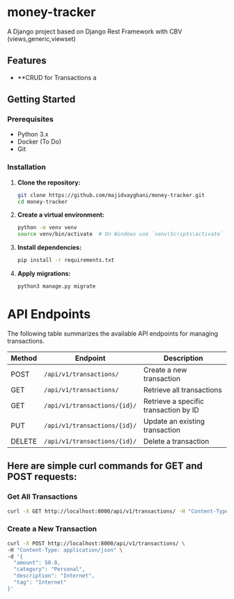 # money-tracker
A Django project based on Django Rest Framework with CBV (views,generic,viewset)

## Features

- **CRUD for Transactions a

## Getting Started

### Prerequisites

- Python 3.x
- Docker (To Do)
- Git

### Installation

1. **Clone the repository:**

   ```bash
   git clone https://github.com/majidvayghani/money-tracker.git
   cd money-tracker
   ```
2. **Create a virtual environment:**

   ```bash
   python -m venv venv
   source venv/bin/activate  # On Windows use `venv\Scripts\activate`
   ```

3. **Install dependencies:**
    ```bash
    pip install -r requirements.txt
    ```

4. **Apply migrations:**
    ```bash
    python3 manage.py migrate
    ```

# API Endpoints

The following table summarizes the available API endpoints for managing transactions.

| **Method** | **Endpoint**                | **Description**                         |
|------------|-----------------------------|-----------------------------------------|
| POST       | `/api/v1/transactions/`     | Create a new transaction                |
| GET        | `/api/v1/transactions/`     | Retrieve all transactions               |
| GET        | `/api/v1/transactions/{id}/` | Retrieve a specific transaction by ID   |
| PUT        | `/api/v1/transactions/{id}/` | Update an existing transaction          |
| DELETE     | `/api/v1/transactions/{id}/` | Delete a transaction                    |

## Here are simple curl commands for GET and POST requests:

### Get All Transactions

```bash
curl -X GET http://localhost:8000/api/v1/transactions/ -H "Content-Type: application/json"
```

### Create a New Transaction

```bash
curl -X POST http://localhost:8000/api/v1/transactions/ \
-H "Content-Type: application/json" \
-d '{
  "amount": 50.0,
  "category": "Personal",
  "description": "Internet",
  "tag": "Internet"
}'
```
